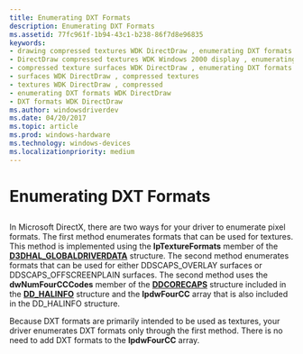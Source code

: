 ```yaml
---
title: Enumerating DXT Formats
description: Enumerating DXT Formats
ms.assetid: 77fc961f-1b94-43c1-b238-86f7d8e96835
keywords:
- drawing compressed textures WDK DirectDraw , enumerating DXT formats
- DirectDraw compressed textures WDK Windows 2000 display , enumerating DXT formats
- compressed texture surfaces WDK DirectDraw , enumerating DXT formats
- surfaces WDK DirectDraw , compressed textures
- textures WDK DirectDraw , compressed
- enumerating DXT formats WDK DirectDraw
- DXT formats WDK DirectDraw
ms.author: windowsdriverdev
ms.date: 04/20/2017
ms.topic: article
ms.prod: windows-hardware
ms.technology: windows-devices
ms.localizationpriority: medium
---
```


# Enumerating DXT Formats


## <span id="ddk_enumerating_dxt_formats_gg"></span><span id="DDK_ENUMERATING_DXT_FORMATS_GG"></span>


In Microsoft DirectX, there are two ways for your driver to enumerate pixel formats. The first method enumerates formats that can be used for textures. This method is implemented using the **lpTextureFormats** member of the [**D3DHAL\_GLOBALDRIVERDATA**](https://msdn.microsoft.com/library/windows/hardware/ff545963) structure. The second method enumerates formats that can be used for either DDSCAPS\_OVERLAY surfaces or DDSCAPS\_OFFSCREENPLAIN surfaces. The second method uses the **dwNumFourCCCodes** member of the [**DDCORECAPS**](https://msdn.microsoft.com/library/windows/hardware/ff549248) structure included in the [**DD\_HALINFO**](https://msdn.microsoft.com/library/windows/hardware/ff551627) structure and the **lpdwFourCC** array that is also included in the DD\_HALINFO structure.

Because DXT formats are primarily intended to be used as textures, your driver enumerates DXT formats only through the first method. There is no need to add DXT formats to the **lpdwFourCC** array.

 

 






